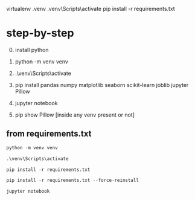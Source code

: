 virtualenv .venv
.venv\Scripts\activate
pip install -r requirements.txt

# step-by-step
0. install python
1. python -m venv venv
2. .\venv\Scripts\activate
3. pip install pandas numpy matplotlib seaborn scikit-learn joblib jupyter Pillow
4. jupyter notebook



1. pip show Pillow [inside any venv present or not]


## from requirements.txt
```python
python -m venv venv
```
```python
.\venv\Scripts\activate
```
```python
pip install -r requirements.txt
```
```python
pip install -r requirements.txt --force-reinstall
```
```python
jupyter notebook
```

